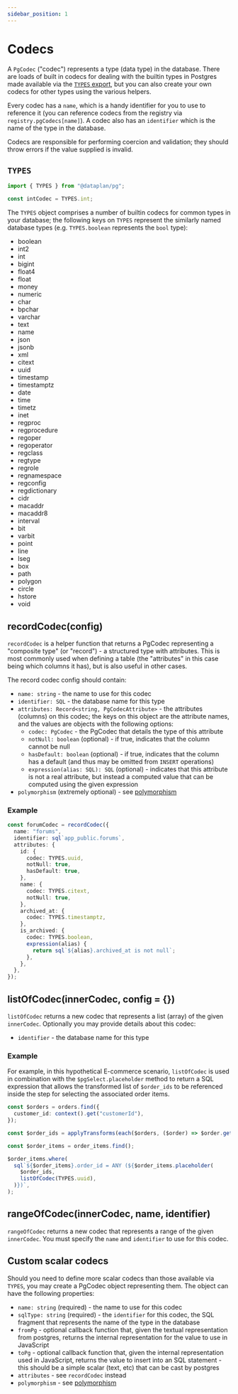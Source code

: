 ```yaml
---
sidebar_position: 1
---
```


# Codecs

A `PgCodec` ("codec") represents a type (data type) in the database. There are
loads of built in codecs for dealing with the builtin types in Postgres made
available via the [`TYPES` export](#TYPES), but you can also create your own
codecs for other types using the various helpers.

Every codec has a `name`, which is a handy identifier for you to use to
reference it (you can reference codecs from the registry via
`registry.pgCodecs[name]`). A codec also has an `identifier` which is the name
of the type in the database.

Codecs are responsible for performing coercion and validation; they should
throw errors if the value supplied is invalid.

## `TYPES`

```ts
import { TYPES } from "@dataplan/pg";

const intCodec = TYPES.int;
```

The `TYPES` object comprises a number of builtin codecs for common types in your
database; the following keys on `TYPES` represent the similarly named database
types (e.g. `TYPES.boolean` represents the `bool` type):

<ul style={{columnWidth: '10em'}}>
<li>boolean</li>
<li>int2</li>
<li>int</li>
<li>bigint</li>
<li>float4</li>
<li>float</li>
<li>money</li>
<li>numeric</li>
<li>char</li>
<li>bpchar</li>
<li>varchar</li>
<li>text</li>
<li>name</li>
<li>json</li>
<li>jsonb</li>
<li>xml</li>
<li>citext</li>
<li>uuid</li>
<li>timestamp</li>
<li>timestamptz</li>
<li>date</li>
<li>time</li>
<li>timetz</li>
<li>inet</li>
<li>regproc</li>
<li>regprocedure</li>
<li>regoper</li>
<li>regoperator</li>
<li>regclass</li>
<li>regtype</li>
<li>regrole</li>
<li>regnamespace</li>
<li>regconfig</li>
<li>regdictionary</li>
<li>cidr</li>
<li>macaddr</li>
<li>macaddr8</li>
<li>interval</li>
<li>bit</li>
<li>varbit</li>
<li>point</li>
<li>line</li>
<li>lseg</li>
<li>box</li>
<li>path</li>
<li>polygon</li>
<li>circle</li>
<li>hstore</li>
<li>void</li>
</ul>

## recordCodec(config)

`recordCodec` is a helper function that returns a PgCodec representing a
"composite type" (or "record") - a structured type with attributes. This is
most commonly used when defining a table (the "attributes" in this case being
which columns it has), but is also useful in other cases.

The record codec config should contain:

- `name: string` - the name to use for this codec
- `identifier: SQL` - the database name for this type
- `attributes: Record<string, PgCodecAttribute>` - the attributes (columns) on this codec; the keys on this object are the attribute names, and the values are objects with the following options:
  - `codec: PgCodec` - the PgCodec that details the type of this attribute
  - `notNull: boolean` (optional) - if true, indicates that the column cannot be null
  - `hasDefault: boolean` (optional) - if true, indicates that the column has a default (and
    thus may be omitted from `INSERT` operations)
  - `expression(alias: SQL): SQL` (optional) - indicates that this attribute is not a real
    attribute, but instead a computed value that can be computed using the given
    expression
- `polymorphism` (extremely optional) - see [polymorphism](../polymorphism.md)

### Example

```ts
const forumCodec = recordCodec({
  name: "forums",
  identifier: sql`app_public.forums`,
  attributes: {
    id: {
      codec: TYPES.uuid,
      notNull: true,
      hasDefault: true,
    },
    name: {
      codec: TYPES.citext,
      notNull: true,
    },
    archived_at: {
      codec: TYPES.timestamptz,
    },
    is_archived: {
      codec: TYPES.boolean,
      expression(alias) {
        return sql`${alias}.archived_at is not null`;
      },
    },
  },
});
```

## listOfCodec(innerCodec, config = {})

`listOfCodec` returns a new codec that represents a list (array) of the given
`innerCodec`. Optionally you may provide details about this codec:

- `identifier` - the database name for this type

### Example

For example, in this hypothetical E-commerce scenario, `listOfCodec` is used
in combination with the `$pgSelect.placeholder` method to return a SQL
expression that allows the transformed list of `$order_ids` to be referenced
inside the step for selecting the associated order items.

```ts
const $orders = orders.find({
  customer_id: context().get("customerId"),
});

const $order_ids = applyTransforms(each($orders, ($order) => $order.get("id")));

const $order_items = order_items.find();

$order_items.where(
  sql`${$order_items}.order_id = ANY (${$order_items.placeholder(
    $order_ids,
    listOfCodec(TYPES.uuid),
  )})`,
);
```

## rangeOfCodec(innerCodec, name, identifier)

`rangeOfCodec` returns a new codec that represents a range of the given
`innerCodec`. You must specify the `name` and `identifier` to use for this
codec.

## Custom scalar codecs

Should you need to define more scalar codecs than those available via `TYPES`, you may create a PgCodec object representing them. The object can have the following properties:

- `name: string` (required) - the name to use for this codec
- `sqlType: string` (required) - the `identifier` for this codec, the SQL fragment that represents the name of the type in the database
- `fromPg` - optional callback function that, given the textual representation from postgres, returns the internal representation for the value to use in JavaScript
- `toPg` - optional callback function that, given the internal representation used in JavaScript, returns the value to insert into an SQL statement - this should be a simple scalar (text, etc) that can be cast by postgres
- `attributes` - see `recordCodec` instead
- `polymorphism` - see [polymorphism](../polymorphism.md)
